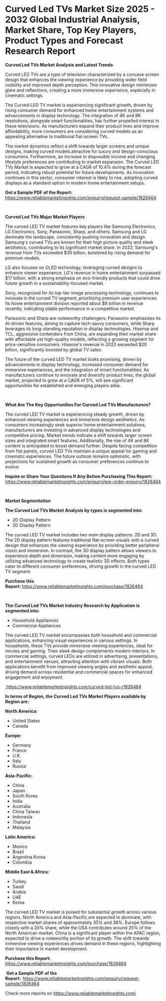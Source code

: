 <p><h1>Curved Led TVs Market Size 2025 - 2032 Global Industrial Analysis, Market Share, Top Key Players, Product Types and Forecast Research Report</h1></p><p><strong>Curved Led TVs Market Analysis and Latest Trends</strong></p>
<p><p>Curved LED TVs are a type of television characterized by a concave screen design that enhances the viewing experience by providing wider field visibility and improved depth perception. This innovative design minimizes glare and reflections, creating a more immersive experience, especially in cinematic settings.</p><p>The Curved LED TV market is experiencing significant growth, driven by rising consumer demand for enhanced home entertainment systems and advancements in display technology. The integration of 4K and 8K resolutions, alongside smart functionalities, has further propelled interest in these televisions. As manufacturers expand their product lines and improve affordability, more consumers are considering curved models as an appealing alternative to traditional flat-screen TVs.</p><p>The market dynamics reflect a shift towards larger screens and unique designs, making curved models attractive for luxury and design-conscious consumers. Furthermore, an increase in disposable income and changing lifestyle preferences are contributing to market expansion. The Curved LED TVs Market is expected to grow at a CAGR of 10.4% during the forecast period, indicating robust potential for future developments. As innovation continues in this sector, consumer interest is likely to rise, adopting curved displays as a standard option in modern home entertainment setups.</p></p>
<p><strong>Get a Sample PDF of the Report:&nbsp;</strong> <a href="https://www.reliablemarketinsights.com/enquiry/request-sample/1826464?utm_campaign=2010&utm_medium=2&utm_source=Github&utm_content=ia&utm_term=07022025&utm_id=curved-led-tvs">https://www.reliablemarketinsights.com/enquiry/request-sample/1826464</a></p>
<p>&nbsp;</p>
<p><strong>Curved Led TVs Major Market Players</strong></p>
<p><p>The curved LED TV market features key players like Samsung Electronics, LG Electronics, Sony, Panasonic, Sharp, and others. Samsung and LG dominate the landscape, consistently pushing innovation and design. Samsung's curved TVs are known for their high picture quality and sleek aesthetics, contributing to its significant market share. In 2022, Samsung's revenue from TVs exceeded $30 billion, bolstered by rising demand for premium models.</p><p>LG also focuses on OLED technology, leveraging curved designs to enhance viewer experience. LG's revenue in home entertainment surpassed $17 billion, with a strong emphasis on eco-friendly products that could drive future growth in a sustainability-focused market.</p><p>Sony, recognized for its top-tier image processing technology, continues to innovate in the curved TV segment, prioritizing premium user experiences. Its home entertainment division reported about $8 billion in revenue recently, indicating stable performance in a competitive market.</p><p>Panasonic and Sharp are noteworthy challengers; Panasonic emphasizes its AI-driven features, aiming to capture tech-savvy consumers, while Sharp leverages its long-standing reputation in display technologies. Hisense and TCL, aggressive contenders from China, are expanding their market share with affordable yet high-quality models, reflecting a growing segment for price-sensitive consumers. Hisense's revenue in 2022 exceeded $20 billion, significantly boosted by global TV sales.</p><p>The future of the curved LED TV market looks promising, driven by advancements in display technology, increased consumer demand for immersive experiences, and the integration of smart functionalities. As manufacturers continue to innovate and diversify product lines, the global market, projected to grow at a CAGR of 5%, will see significant opportunities for established and emerging players alike.</p></p>
<p>&nbsp;</p>
<p><strong>What Are The Key Opportunities For Curved Led TVs Manufacturers?</strong></p>
<p><p>The curved LED TV market is experiencing steady growth, driven by enhanced viewing experiences and immersive design aesthetics. As consumers increasingly seek superior home entertainment solutions, manufacturers are investing in advanced display technologies and competitive pricing. Market trends indicate a shift towards larger screen sizes and integrated smart features. Additionally, the rise of 4K and 8K content is anticipated to boost demand further. Despite facing competition from flat panels, curved LED TVs maintain a unique appeal for gaming and cinematic experiences. The future outlook remains optimistic, with projections for sustained growth as consumer preferences continue to evolve.</p></p>
<p><strong>Inquire or Share Your Questions If Any Before Purchasing This Report:</strong> <a href="https://www.reliablemarketinsights.com/enquiry/pre-order-enquiry/1826464?utm_campaign=2010&utm_medium=2&utm_source=Github&utm_content=ia&utm_term=07022025&utm_id=curved-led-tvs">https://www.reliablemarketinsights.com/enquiry/pre-order-enquiry/1826464</a></p>
<p>&nbsp;</p>
<p><strong>Market Segmentation</strong></p>
<p><strong>The Curved Led TVs Market Analysis by types is segmented into:</strong></p>
<p><ul><li>2D Display Pattern</li><li>3D Display Pattern</li></ul></p>
<p><p>The curved LED TV market includes two main display patterns: 2D and 3D. The 2D display pattern features traditional flat-screen visuals with a curved design that enhances the viewing experience by providing better peripheral vision and immersion. In contrast, the 3D display pattern allows viewers to experience depth and dimension, making content more engaging by utilizing advanced technology to create realistic 3D effects. Both types cater to different consumer preferences, driving growth in the curved LED TV segment.</p></p>
<p><strong>Purchase this Report:&nbsp;</strong><a href="https://www.reliablemarketinsights.com/purchase/1826464?utm_campaign=2010&utm_medium=2&utm_source=Github&utm_content=ia&utm_term=07022025&utm_id=curved-led-tvs">https://www.reliablemarketinsights.com/purchase/1826464</a></p>
<p>&nbsp;</p>
<p><strong>The Curved Led TVs Market Industry Research by Application is segmented into:</strong></p>
<p><ul><li>Household Appliances</li><li>Commercial Appliances</li></ul></p>
<p><p>The curved LED TV market encompasses both household and commercial applications, enhancing visual experiences in various settings. In households, these TVs provide immersive viewing experiences, ideal for movies and gaming. Their sleek design complements modern interiors. In commercial settings, curved LEDs are utilized in advertising, presentations, and entertainment venues, attracting attention with vibrant visuals. Both applications benefit from improved viewing angles and aesthetic appeal, driving demand across residential and commercial spaces for enhanced engagement and enjoyment.</p></p>
<p><a href="https://www.reliablemarketinsights.com/curved-led-tvs-r1826464?utm_campaign=2010&utm_medium=2&utm_source=Github&utm_content=ia&utm_term=07022025&utm_id=curved-led-tvs">&nbsp;https://www.reliablemarketinsights.com/curved-led-tvs-r1826464</a></p>
<p><strong>In terms of Region, the Curved Led TVs Market Players available by Region are:</strong></p>
<p>
    <p> <strong> North America: </strong>
        <ul>
            <li>United States</li>
            <li>Canada</li>
        </ul>
        </p> 
    <p> <strong> Europe: </strong>
        <ul>
            <li>Germany</li>
            <li>France</li>
            <li>U.K.</li>
            <li>Italy</li>
            <li>Russia</li>
        </ul>
        </p> 
    <p> <strong> Asia-Pacific: </strong>
        <ul>
            <li>China</li>
            <li>Japan</li>
            <li>South Korea</li>
            <li>India</li>
            <li>Australia</li>
            <li>China Taiwan</li>
            <li>Indonesia</li>
            <li>Thailand</li>
            <li>Malaysia</li>
        </ul>
        </p> 
    <p> <strong> Latin America: </strong>
        <ul>
            <li>Mexico</li>
            <li>Brazil</li>
            <li>Argentina Korea</li>
            <li>Colombia</li>
        </ul>
        </p> 
    <p> <strong> Middle East & Africa: </strong>
        <ul>
            <li>Turkey</li>
            <li>Saudi</li>
            <li>Arabia</li>
            <li>UAE</li>
            <li>Korea</li>
        </ul>
    </p>
    </p>
<p><p>The curved LED TV market is poised for substantial growth across various regions. North America and Asia-Pacific are expected to dominate, with respective market shares of approximately 35% and 38%. Europe follows closely with a 20% share, while the USA contributes around 25% of the North American market. China is a significant player within the APAC region, expected to drive a noteworthy portion of its growth. The shift towards immersive viewing experiences drives demand in these regions, highlighting their importance in market development.</p></p>
<p><strong>Purchase this Report: </strong><a href="https://www.reliablemarketinsights.com/purchase/1826464?utm_campaign=2010&utm_medium=2&utm_source=Github&utm_content=ia&utm_term=07022025&utm_id=curved-led-tvs">https://www.reliablemarketinsights.com/purchase/1826464</a></p>
<p>&nbsp;<strong>Get a Sample PDF of the Report:&nbsp;&nbsp;</strong><a href="https://www.reliablemarketinsights.com/enquiry/request-sample/1826464?utm_campaign=2010&utm_medium=2&utm_source=Github&utm_content=ia&utm_term=07022025&utm_id=curved-led-tvs">https://www.reliablemarketinsights.com/enquiry/request-sample/1826464</a></p>
<p><strong></strong></p>
<p>Check more reports on <a href="https://www.reliablemarketinsights.com/?utm_campaign=2010&utm_medium=2&utm_source=Github&utm_content=ia&utm_term=07022025&utm_id=curved-led-tvs">https://www.reliablemarketinsights.com/</a></p>